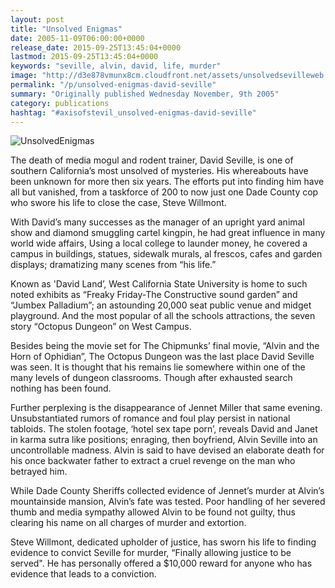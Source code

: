 ```yaml
---
layout: post
title: "Unsolved Enigmas"
date: 2005-11-09T06:00:00+0000
release_date: 2015-09-25T13:45:04+0000
lastmod: 2015-09-25T13:45:04+0000
keywords: "seville, alvin, david, life, murder"
image: "http://d3e878vmunx8cm.cloudfront.net/assets/unsolvedsevilleweb.jpg"
permalink: "/p/unsolved-enigmas-david-seville"
summary: "Originally published Wednesday November, 9th 2005"
category: publications
hashtag: "#axisofstevil_unsolved-enigmas-david-seville"
---
```


[id_1]: http://d3e878vmunx8cm.cloudfront.net/assets/unsolvedsevilleweb.jpg "UnsolvedEnigmas"
![UnsolvedEnigmas][id_1]

The death of media mogul and rodent trainer, David Seville, is one of southern California’s most unsolved of mysteries. His whereabouts have been unknown for more then six years. The efforts put into finding him have all but vanished, from a taskforce of 200 to now just one Dade County cop who swore his life to close the case, Steve Willmont.

With David’s many successes as the manager of an upright yard animal show and diamond smuggling cartel kingpin, he had great influence in many world wide affairs, Using a local college to launder money, he covered a campus in buildings, statues, sidewalk murals, al frescos, cafes and garden displays; dramatizing many scenes from “his life.” 

Known as 'David Land’, West California State University is home to such noted exhibits as “Freaky Friday-The Constructive sound garden” and “Jumbex Palladium”; an astounding 20,000 seat public venue and midget playground. And the most popular of all the schools attractions, the seven story “Octopus Dungeon” on West Campus. 

Besides being the movie set for The Chipmunks’ final movie, “Alvin and the Horn of Ophidian”, The Octopus Dungeon was the last place David Seville was seen. It is thought that his remains lie somewhere within one of the many levels of dungeon classrooms. Though after exhausted search nothing has been found. 

Further perplexing is the disappearance of Jennet Miller that same evening. Unsubstantiated rumors of romance and foul play persist in national tabloids. The stolen footage, ‘hotel sex tape porn’, reveals David and Janet in karma sutra like positions; enraging, then boyfriend, Alvin Seville into an uncontrollable madness. Alvin is said to have devised an elaborate death for his once backwater father to extract a cruel revenge on the man who betrayed him. 

While Dade County Sheriffs collected evidence of Jennet’s murder at Alvin’s mountainside mansion, Alvin’s fate was tested. Poor handling of her severed thumb and media sympathy allowed Alvin to be found not guilty, thus clearing his name on all charges of murder and extortion.

Steve Willmont, dedicated upholder of justice, has sworn his life to finding evidence to convict Seville for murder, “Finally allowing justice to be served". He has personally offered a $10,000 reward for anyone who has evidence that leads to a conviction.
